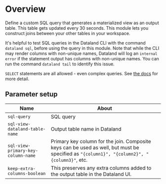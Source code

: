 # Overview

Define a custom SQL query that generates a materialized view as an output table. This table gets updated every 30 seconds. This module lets you construct joins between your other tables in your workspace.

It's helpful to test SQL queries in the Dataland CLI with the command `dataland sql`, before using the query in this module. Note that while the CLI may render columns with non-unique names, Dataland will log an `internal error` if the statement output has columns with non-unique names. You can run the command `dataland tail` to identify this issue.

`SELECT` statements are all allowed - even complex queries. See [the docs](https://docs.dataland.io/guides/querying-workspace-in-sql.html) for more detail.

## Parameter setup

| Name                               | About                                                                                                                                       |
| ---------------------------------- | ------------------------------------------------------------------------------------------------------------------------------------------- |
| `sql-query`                        | SQL query                                                                                                                                   |
| `sql-view-dataland-table-name`     | Output table name in Dataland                                                                                                               |
| `sql-view-primary-key-column-name` | Primary key column for the join. Composite keys can be used as well, but must be specified as `"{column1}", "{column2}", "{column3}"`, etc. |
| `keep-extra-columns-boolean`       | This preserves any extra columns added to the output table in the Dataland UI.                                                              |
